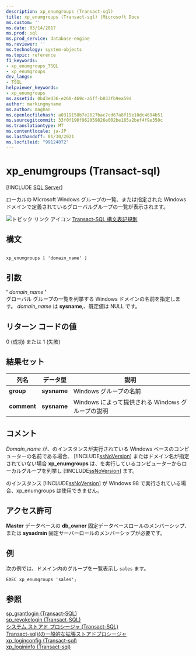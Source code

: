 ```yaml
---
description: xp_enumgroups (Transact-sql)
title: xp_enumgroups (Transact-sql) |Microsoft Docs
ms.custom: ''
ms.date: 03/14/2017
ms.prod: sql
ms.prod_service: database-engine
ms.reviewer: ''
ms.technology: system-objects
ms.topic: reference
f1_keywords:
- xp_enumgroups_TSQL
- xp_enumgroups
dev_langs:
- TSQL
helpviewer_keywords:
- xp_enumgroups
ms.assetid: 0bd3ed36-e260-469c-a5ff-b033fb9ea59d
author: markingmyname
ms.author: maghan
ms.openlocfilehash: a0319158b7e2627bac7cd67a8f15e10dc4694b51
ms.sourcegitcommit: 33f0f190f962059826e002be165a2bef4f9e350c
ms.translationtype: MT
ms.contentlocale: ja-JP
ms.lasthandoff: 01/30/2021
ms.locfileid: "99124072"
---
```

# <a name="xp_enumgroups-transact-sql"></a>xp_enumgroups (Transact-sql)
[!INCLUDE [SQL Server](../../includes/applies-to-version/sqlserver.md)]

  ローカルの Microsoft Windows グループの一覧、または指定された Windows ドメインで定義されているグローバルグループの一覧が表示されます。  
  
 ![トピック リンク アイコン](../../database-engine/configure-windows/media/topic-link.gif "トピック リンク アイコン") [Transact-SQL 構文表記規則](../../t-sql/language-elements/transact-sql-syntax-conventions-transact-sql.md)  
  
## <a name="syntax"></a>構文  
  
```  
  
xp_enumgroups [ 'domain_name' ]  
```  
  
## <a name="arguments"></a>引数  
 **'** *domain_name* **'**  
 グローバル グループの一覧を列挙する Windows ドメインの名前を指定します。 *domain_name* は **sysname**,、既定値は NULL です。  
  
## <a name="return-code-values"></a>リターン コードの値  
 0 (成功) または 1 (失敗)  
  
## <a name="result-sets"></a>結果セット  
  
|列名|データ型|説明|  
|-----------------|---------------|-----------------|  
|**group**|**sysname**|Windows グループの名前|  
|**comment**|**sysname**|Windows によって提供される Windows グループの説明|  
  
## <a name="remarks"></a>コメント  
 *Domain_name* が、のインスタンスが実行されている Windows ベースのコンピューターの名前である場合、 [!INCLUDE[ssNoVersion](../../includes/ssnoversion-md.md)] またはドメイン名が指定されていない場合 **xp_enumgroups** は、を実行しているコンピューターからローカルグループを列挙し [!INCLUDE[ssNoVersion](../../includes/ssnoversion-md.md)] ます。  
  
 のインスタンス [!INCLUDE[ssNoVersion](../../includes/ssnoversion-md.md)] が Windows 98 で実行されている場合、xp_enumgroups は使用できません。  
  
## <a name="permissions"></a>アクセス許可  
 **Master** データベースの **db_owner** 固定データベースロールのメンバーシップ、または **sysadmin** 固定サーバーロールのメンバーシップが必要です。  
  
## <a name="examples"></a>例  
 次の例では、ドメイン内のグループを一覧表示し `sales` ます。  
  
```  
EXEC xp_enumgroups 'sales';  
```  
  
## <a name="see-also"></a>参照  
 [sp_grantlogin &#40;Transact-SQL&#41;](../../relational-databases/system-stored-procedures/sp-grantlogin-transact-sql.md)   
 [sp_revokelogin &#40;Transact-SQL&#41;](../../relational-databases/system-stored-procedures/sp-revokelogin-transact-sql.md)   
 [システム ストアド プロシージャ &#40;Transact-SQL&#41;](../../relational-databases/system-stored-procedures/system-stored-procedures-transact-sql.md)   
 [Transact-sql&#41;&#40;の一般的な拡張ストアドプロシージャ ](../../relational-databases/system-stored-procedures/general-extended-stored-procedures-transact-sql.md)   
 [xp_loginconfig &#40;Transact-sql&#41;](../../relational-databases/system-stored-procedures/xp-loginconfig-transact-sql.md)   
 [xp_logininfo &#40;Transact-sql&#41;](../../relational-databases/system-stored-procedures/xp-logininfo-transact-sql.md)  
  
  
